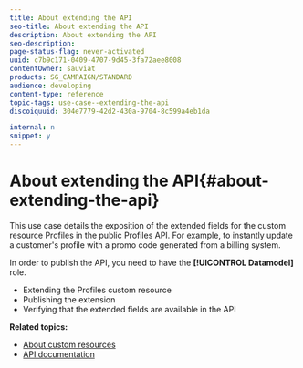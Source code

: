 ```yaml
---
title: About extending the API
seo-title: About extending the API
description: About extending the API
seo-description: 
page-status-flag: never-activated
uuid: c7b9c171-0409-4707-9d45-3fa72aee8008
contentOwner: sauviat
products: SG_CAMPAIGN/STANDARD
audience: developing
content-type: reference
topic-tags: use-case--extending-the-api
discoiquuid: 304e7779-42d2-430a-9704-8c599a4eb1da

internal: n
snippet: y
---
```


# About extending the API{#about-extending-the-api}

This use case details the exposition of the extended fields for the custom resource Profiles in the public Profiles API. For example, to instantly update a customer's profile with a promo code generated from a billing system.

In order to publish the API, you need to have the **[!UICONTROL Datamodel]** role.

* Extending the Profiles custom resource
* Publishing the extension
* Verifying that the extended fields are available in the API

**Related topics:**

* [About custom resources](../../developing/using/data-model-concepts.md)
* [API documentation](https://docs.campaign.adobe.com/doc/standard/en/api/ACS_API.html)

